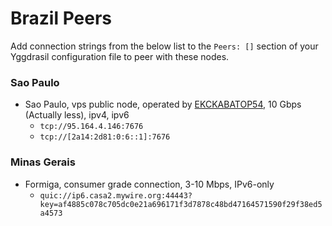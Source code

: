 # Brazil Peers

Add connection strings from the below list to the `Peers: []` section of your
Yggdrasil configuration file to peer with these nodes.

### Sao Paulo

* Sao Paulo, vps public node, operated by [EKCKABATOP54](androposhtar1029@gmail.com), 10 Gbps (Actually less), ipv4, ipv6
  * `tcp://95.164.4.146:7676`
  * `tcp://[2a14:2d81:0:6::1]:7676`

### Minas Gerais

* Formiga, consumer grade connection, 3-10 Mbps, IPv6-only
  * `quic://ip6.casa2.mywire.org:44443?key=af4885c078c705dc0e21a696171f3d7878c48bd47164571590f29f38ed5a4573`
